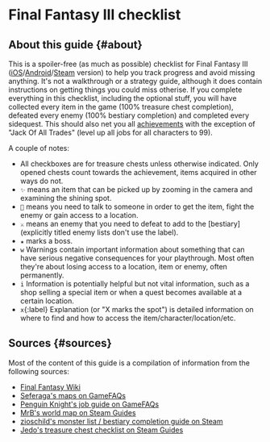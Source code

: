 # Final Fantasy III checklist

## About this guide {#about}

This is a spoiler-free (as much as possible) checklist for Final Fantasy III ([iOS](https://apps.apple.com/us/app/final-fantasy-iii/id424591347)/[Android](https://play.google.com/store/apps/details?id=com.square_enix.android_googleplay.FFIII_GP)/[Steam]((https://store.steampowered.com/app/239120/FINAL_FANTASY_III/)) version) to help you track progress and avoid missing anything. It's not a walkthrough or a strategy guide, although it does contain instructions on getting things you could miss otherise. If you complete everything in this checklist, including the optional stuff, you will have collected every item in the game (100% treasure chest completion), defeated every enemy (100% bestiary completion) and completed every sidequest. This should also net you all [achievements](https://steamcommunity.com/stats/239120/achievements) with the exception of "Jack Of All Trades" (level up all jobs for all characters to 99).

A couple of notes:

* All checkboxes are for treasure chests unless otherwise indicated. Only opened chests count towards the achievement, items acquired in other ways do not.
* `✨` means an item that can be picked up by zooming in the camera and examining the shining spot.
* `💬` means you need to talk to someone in order to get the item, fight the enemy or gain access to a location.
* `⚔️` means an enemy that you need to defeat to add to the [bestiary] (explicitly titled enemy lists don't use the label).
* `★` marks a boss.
* `w` Warnings contain important information about something that can have serious negative consequences for your playthrough. Most often they're about losing access to a location, item or enemy, often permanently.
* `i` Information is potentially helpful but not vital information, such as a shop selling a special item or when a quest becomes available at a certain location.
* `x`{:label} Explanation (or "X marks the spot") is detailed information on where to find and how to access the item/character/location/etc.

## Sources {#sources}

Most of the content of this guide is a compilation of information from the following sources:

* [Final Fantasy Wiki](https://finalfantasy.fandom.com/wiki/Final_Fantasy)
* [Seferaga's maps on GameFAQs](https://gamefaqs.gamespot.com/community/Seferaga/contributions/maps)
* [Penguin Knight's job guide on GameFAQs](https://gamefaqs.gamespot.com/ds/924897-final-fantasy-iii/faqs/46045)
* [MrB's world map on Steam Guides](https://steamcommunity.com/sharedfiles/filedetails/?id=664665374)
* [zioschild's monster list / bestiary completion guide on Steam](https://steamcommunity.com/sharedfiles/filedetails/?id=1777921878)
* [Jedo's treasure chest checklist on Steam Guides](https://steamcommunity.com/sharedfiles/filedetails/?id=264223503)